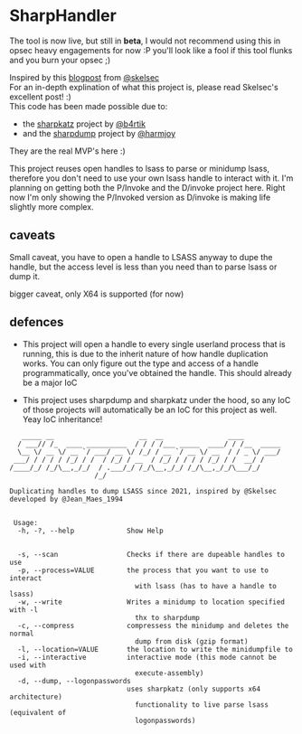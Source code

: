 # SharpHandler

The tool is now live, but still in **beta**, I would not recommend using this in opsec heavy engagements for now :P you'll look like a fool if this tool flunks and you burn your opsec ;) 

Inspired by this [blogpost][1] from [@skelsec](https://twitter.com/SkelSec) <br>
For an in-depth explination of what this project is, please read Skelsec's excellent post! :) 
<br>
This code has been made possible due to:
* the [sharpkatz][2] project by [@b4rtik](https://twitter.com/b4rtik)
* and the [sharpdump][3] project by [@harmjoy](https://twitter.com/harmj0y)

They are the real MVP's here :) 

This project reuses open handles to lsass to parse or minidump lsass, therefore you don't need to use your own lsass handle to interact with it. 
I'm planning on getting both the P/Invoke and the D/invoke project here. Right now I'm only showing the P/Invoked version as D/invoke is making life slightly more complex. 



## caveats
Small caveat, you have to open a handle to LSASS anyway to dupe the handle, but the access level is less than you need than to parse lsass or dump it. 

bigger caveat, only X64 is supported (for now)

## defences
* This project will open a handle to every single userland process that is running, this is due to the inherit nature of how handle duplication works.
You can only figure out the type and access of a handle programmatically, once you've obtained the handle. This should already be a major IoC 

* This project uses sharpdump and sharpkatz under the hood, so any IoC of those projects will automatically be an IoC for this project as well. Yeay IoC inheritance!



```
   _____ __                     __  __                ____
  / ___// /_  ____ __________  / / / /___ _____  ____/ / /__  _____
  \__ \/ __ \/ __ `/ ___/ __ \/ /_/ / __ `/ __ \/ __  / / _ \/ ___/
 ___/ / / / / /_/ / /  / /_/ / __  / /_/ / / / / /_/ / /  __/ /
/____/_/ /_/\__,_/_/  / .___/_/ /_/\__,_/_/ /_/\__,_/_/\___/_/
                     /_/

Duplicating handles to dump LSASS since 2021, inspired by @Skelsec
developed by @Jean_Maes_1994


 Usage:
  -h, -?, --help             Show Help


  -s, --scan                 Checks if there are dupeable handles to use
  -p, --process=VALUE        the process that you want to use to interact
                               with lsass (has to have a handle to lsass)
  -w, --write                Writes a minidump to location specified with -l
                               thx to sharpdump
  -c, --compress             compressess the minidump and deletes the normal
                               dump from disk (gzip format)
  -l, --location=VALUE       the location to write the minidumpfile to
  -i, --interactive          interactive mode (this mode cannot be used with
                               execute-assembly)
  -d, --dump, --logonpasswords
                             uses sharpkatz (only supports x64 architecture)
                               functionality to live parse lsass (equivalent of
                               logonpasswords)
                               
```







[1]:https://skelsec.medium.com/duping-av-with-handles-537ef985eb03
[2]: https://github.com/b4rtik/SharpKatz
[3]: https://github.com/GhostPack/SharpDump
